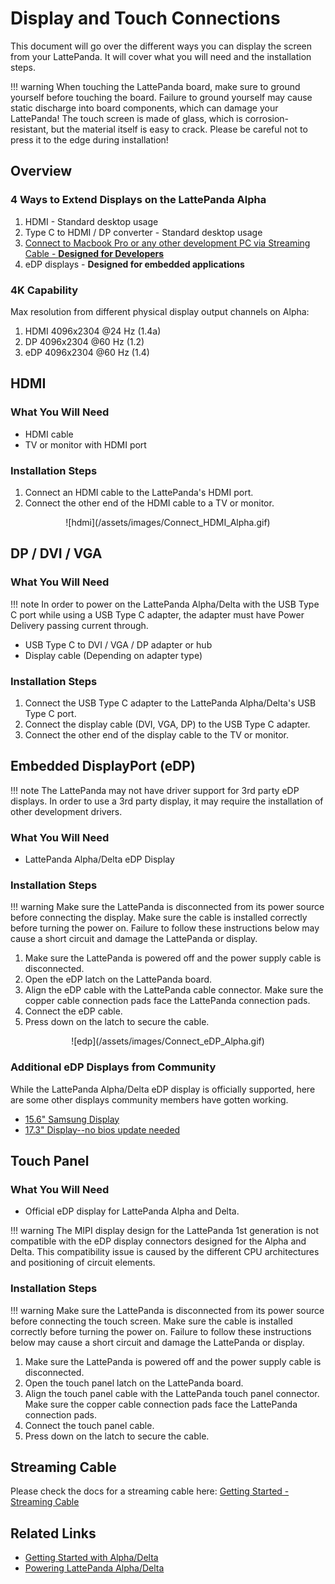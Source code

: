 # Display and Touch Connections

This document will go over the different ways you can display the screen from your LattePanda. It will cover what you will need and the installation steps.

!!! warning
    When touching the LattePanda board, make sure to ground yourself before touching the board. Failure to ground yourself may cause static discharge into board components, which can damage your LattePanda!
    The touch screen is made of glass, which is corrosion-resistant, but the material itself is easy to crack. Please be careful not to press it to the edge during installation!

## Overview

### 4 Ways to Extend Displays on the LattePanda Alpha

1. HDMI - Standard desktop usage
2. Type C to HDMI / DP converter - Standard desktop usage
3. [Connect to Macbook Pro or any other development PC via Streaming Cable - **Designed for Developers**](/content/streaming_cable/get_started.md)
4. eDP displays - **Designed for embedded applications**

### 4K Capability
Max resolution from different physical display output channels on Alpha: 
1. HDMI	4096x2304 @24 Hz (1.4a)
2. DP	  4096x2304 @60 Hz (1.2)
3. eDP	4096x2304 @60 Hz (1.4)


## HDMI

### What You Will Need

* HDMI cable
* TV or monitor with HDMI port

### Installation Steps

1. Connect an HDMI cable to the LattePanda's HDMI port.
2. Connect the other end of the HDMI cable to a TV or monitor.
  <center>![hdmi](/assets/images/Connect_HDMI_Alpha.gif)</center>

## DP / DVI / VGA

### What You Will Need

!!! note
    In order to power on the LattePanda Alpha/Delta with the USB Type C port while using a USB Type C adapter, the adapter must have Power Delivery passing current through.

* USB Type C to DVI / VGA / DP adapter or hub
* Display cable (Depending on adapter type)

### Installation Steps

1. Connect the USB Type C adapter to the LattePanda Alpha/Delta's USB Type C port.
2. Connect the display cable (DVI, VGA, DP) to the USB Type C adapter.
3. Connect the other end of the display cable to the TV or monitor.

## Embedded DisplayPort (eDP)

!!! note 
    The LattePanda may not have driver support for 3rd party eDP displays. In order to use a 3rd party display, it may require the installation of other development drivers.

### What You Will Need

* LattePanda Alpha/Delta eDP Display

### Installation Steps

!!! warning
    Make sure the LattePanda is disconnected from its power source before connecting the display. Make sure the cable is installed correctly before turning the power on. Failure to follow these instructions below may cause a short circuit and damage the LattePanda or display.

1. Make sure the LattePanda is powered off and the power supply cable is disconnected.
2. Open the eDP latch on the LattePanda board.
3. Align the eDP cable with the LattePanda cable connector. Make sure the copper cable connection pads face the LattePanda connection pads.
4. Connect the eDP cable. 
5. Press down on the latch to secure the cable.

<center>![edp](/assets/images/Connect_eDP_Alpha.gif)</center>

### Additional eDP Displays from Community

While the LattePanda Alpha/Delta eDP display is officially supported, here are some other displays community members have gotten working.

* [15.6" Samsung Display](http://www.lattepanda.com/topic-p25460.html)
* [17.3" Display--no bios update needed](https://www.lattepanda.com/topic-f23t17107.html?start=11)

## Touch Panel

### What You Will Need

* Official eDP display for LattePanda Alpha and Delta.

!!! warning
    The MIPI display design for the LattePanda 1st generation is not compatible with the eDP display connectors designed for the Alpha and Delta. This compatibility issue is caused by the different CPU architectures and positioning of circuit elements.

### Installation Steps

!!! warning
    Make sure the LattePanda is disconnected from its power source before connecting the touch screen. Make sure the cable is installed correctly before turning the power on. Failure to follow these instructions below may cause a short circuit and damage the LattePanda or display.

1. Make sure the LattePanda is powered off and the power supply cable is disconnected.
2. Open the touch panel latch on the LattePanda board.
3. Align the touch panel cable with the LattePanda touch panel connector. Make sure the copper cable connection pads face the LattePanda connection pads.
4. Connect the touch panel cable.
5. Press down on the latch to secure the cable.

## Streaming Cable

Please check the docs for a streaming cable here: [Getting Started - Streaming Cable](/content/streaming_cable/get_started.md)


## Related Links 

* [Getting Started with Alpha/Delta](/content/alpha_edition/get_started.md)
* [Powering LattePanda Alpha/Delta](/content/alpha_edition/powering.md)
